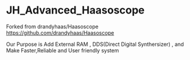 # JH_Advanced_Haasoscope

Forked from drandyhaas/Haasoscope  https://github.com/drandyhaas/Haasoscope

Our Purpose is Add External RAM , DDS(Direct Digital Synthersizer) , and Make Faster,Reliable and User friendly system
